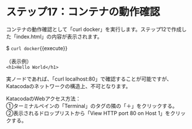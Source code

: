 # ステップ17：コンテナの動作確認
コンテナの動作確認として「curl docker」を実行します。ステップ12で作成した「index.html」の内容が表示されます。    

$ `curl docker`{{execute}}  
<br>
（表示例）  
```<h1>Hello World</h1>```

実ノードであれば、「curl localhost:80」で確認することが可能ですが、Katacodaのネットワークの構造上、不可となります。  

KatacodaのWebアクセス方法：  
①ターミナルペインの「Terminal」のタグの隣の「＋」をクリックする。  
②表示されるドロップリストから「View HTTP port 80 on Host 1」をクリックする。